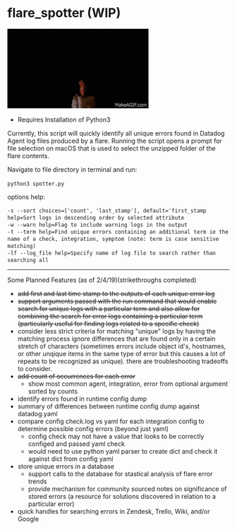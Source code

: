 # flare_spotter (WIP)

![flare gun image](https://github.com/MikeTarkington/flare_spotter/blob/master/flare_gun.gif?raw=true)

- Requires Installation of Python3

Currently, this script will quickly identify all unique errors found in Datadog Agent log files produced by a flare. Running the script opens a prompt for file selection on macOS that is used to select the unzipped folder of the flare contents.

Navigate to file directory in terminal and run:

`python3 spotter.py`

options help:

```
-s --sort choices=['count', 'last_stamp'], default='first_stamp help=Sort logs in descending order by selected attribute
-w --warn help=Flag to include warning logs in the output
-t --term help=Find unique errors containing an additional term ie the name of a check, integration, symptom (note: term is case sensitive matching)
-lf --log_file help=Specify name of log file to search rather than searching all
```

------------------------------------------------

Some Planned Features (as of 2/4/19)(strikethroughs completed)
- ~~add first and last time stamp to the outputs of each unique error log~~
- ~~support arguments passed with the run command that would enable search for unique logs with a particular term and also allow for combining the search for error logs containing a particular term (particularly useful for finding logs related to a specific check)~~
- consider less strict criteria for matching "unique" logs by having the matching process ignore differences that are found only in a certain stretch of characters (sometimes errors include object id's, hostnames, or other unqique items in the same type of error but this causes a lot of repeats to be recognized as unique).  there are troubleshooting tradeoffs to consider.
- ~~add count of occurrences for each error~~
    - show most common agent, integration, error from optional argument sorted by counts
- identify errors found in runtime config dump
- summary of differences between runtime config dump against datadog.yaml
- compare config check.log vs yaml for each integration config to determine possible config errors (beyond just yaml)
    - config check may not have a value that looks to be correctly configed and passed yaml check
    - would need to use python yaml parser to create dict and check it against dict from config yaml
- store unique errors in a database
    - support calls to the database for stastical analysis of flare error trends
    - provide mechanism for community sourced notes on significance of stored errors (a resource for solutions discovered in relation to a particular error)
- quick handles for searching errors in Zendesk, Trello, Wiki, and/or Google
    
